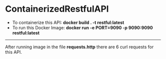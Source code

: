 # ContainerizedRestfulAPI
* To containerize this API:   **docker build . -t restful:latest**
* To run this Docker Image:  **docker run -e PORT=9090 -p 9090:9090 restful:latest**

___
After running image in the file **requests.http** there are 6 curl requests for this API.
